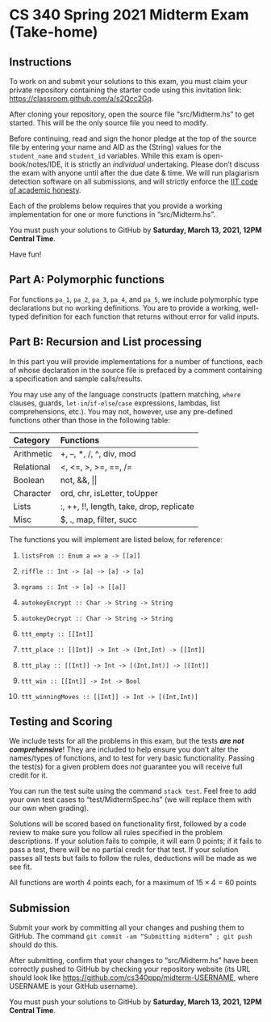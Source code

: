 # CS 340 Spring 2021 Midterm Exam (Take-home)

## Instructions

To work on and submit your solutions to this exam, you must claim your private
repository containing the starter code using this invitation link:
<https://classroom.github.com/a/s2Qcc2Gq>.

After cloning your repository, open the source file “src/Midterm.hs” to get
started. This will be the only source file you need to modify.

Before continuing, read and sign the honor pledge at the top of the source file
by entering your name and AID as the (String) values for the `student_name` and
`student_id` variables. While this exam is open-book/notes/IDE, it is strictly
an *individual* undertaking. Please don’t discuss the exam with anyone until
after the due date & time. We will run plagiarism detection software on all
submissions, and will strictly enforce the [IIT code of academic
honesty](https://web.iit.edu/student-affairs/handbook/fine-print/code-academic-honesty).

Each of the problems below requires that you provide a working implementation for one or more functions in “src/Midterm.hs”.

You must push your solutions to GitHub by **Saturday, March 13, 2021, 12PM Central Time**. 

Have fun!

## Part A: Polymorphic functions

For functions `pa_1`, `pa_2`, `pa_3`, `pa_4`, and `pa_5`, we include polymorphic
type declarations but no working definitions. You are to provide a working,
well-typed definition for each function that returns without error for valid
inputs. 

## Part B: Recursion and List processing

In this part you will provide implementations for a number of functions, each of
whose declaration in the source file is prefaced by a comment containing a
specification and sample calls/results. 

You may use any of the language constructs (pattern matching, `where` clauses,
guards, `let-in`/`if-else`/`case` expressions, lambdas, list comprehensions,
etc.). You may not, however, use any pre-defined functions other than those in
the following table:

| Category   | Functions                                |
| :--------- | :--------------------------------------- |
| Arithmetic | +, –, *, /, ^, div, mod                  |
| Relational | <, <=, >, >=, ==, /=                     |
| Boolean    | not, &&, \|\|                            |
| Character  | ord, chr, isLetter, toUpper              |
| Lists      | :, ++, !!, length, take, drop, replicate |
| Misc       | $, ., map, filter, succ                  |

The functions you will implement are listed below, for reference:

1. `listsFrom :: Enum a => a -> [[a]]`

2. `riffle :: Int -> [a] -> [a] -> [a]`
  
3. `ngrams :: Int -> [a] -> [[a]]`
   
4. `autokeyEncrypt :: Char -> String -> String`
   
5. `autokeyDecrypt :: Char -> String -> String`
   
6. `ttt_empty :: [[Int]]`
   
7. `ttt_place :: [[Int]] -> Int -> (Int,Int) -> [[Int]]`
   
8. `ttt_play :: [[Int]] -> Int -> [(Int,Int)] -> [[Int]]`
   
9.  `ttt_win :: [[Int]] -> Int -> Bool`
    
10. `ttt_winningMoves :: [[Int]] -> Int -> [(Int,Int)]`


## Testing and Scoring

We include tests for all the problems in this exam, but the tests ***are not
comprehensive***! They are included to help ensure you don’t alter the
names/types of functions, and to test for very basic functionality. Passing the
test(s) for a given problem does *not* guarantee you will receive full credit
for it.

You can run the test suite using the command `stack test`. Feel free to add your
own test cases to “test/MidtermSpec.hs” (we will replace them with our own when
grading).

Solutions will be scored based on functionality first, followed by a code review
to make sure you follow all rules specified in the problem descriptions. If your
solution fails to compile, it will earn 0 points; if it fails to pass a test,
there will be no partial credit for that test. If your solution passes all tests
but fails to follow the rules, deductions will be made as we see fit.

All functions are worth 4 points each, for a maximum of $15 \times 4 = 60$ points

## Submission

Submit your work by committing all your changes and pushing them to GitHub. The
command `git commit -am “Submitting midterm” ; git push` should do this.

After submitting, confirm that your changes to “src/Midterm.hs” have been
correctly pushed to GitHub by checking your repository website (its URL should
look like <https://github.com/cs340ppp/midterm-USERNAME>, where USERNAME is your GitHub
username).

You must push your solutions to GitHub by **Saturday, March 13, 2021, 12PM
Central Time**.
